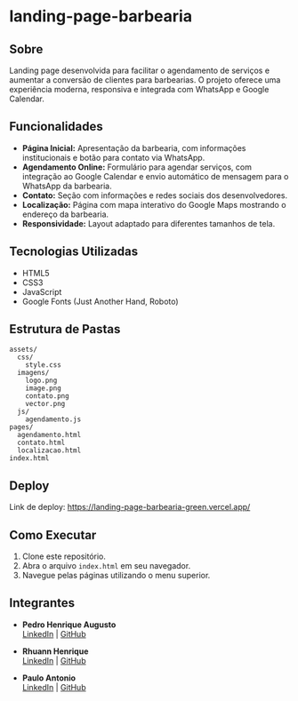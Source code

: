 # landing-page-barbearia

## Sobre
Landing page desenvolvida para facilitar o agendamento de serviços e aumentar a conversão de clientes para barbearias. O projeto oferece uma experiência moderna, responsiva e integrada com WhatsApp e Google Calendar.

## Funcionalidades

- **Página Inicial:** Apresentação da barbearia, com informações institucionais e botão para contato via WhatsApp.
- **Agendamento Online:** Formulário para agendar serviços, com integração ao Google Calendar e envio automático de mensagem para o WhatsApp da barbearia.
- **Contato:** Seção com informações e redes sociais dos desenvolvedores.
- **Localização:** Página com mapa interativo do Google Maps mostrando o endereço da barbearia.
- **Responsividade:** Layout adaptado para diferentes tamanhos de tela.

## Tecnologias Utilizadas

- HTML5
- CSS3
- JavaScript
- Google Fonts (Just Another Hand, Roboto)

## Estrutura de Pastas

```
assets/
  css/
    style.css
  imagens/
    logo.png
    image.png
    contato.png
    vector.png
  js/
    agendamento.js
pages/
  agendamento.html
  contato.html
  localizacao.html
index.html
```
## Deploy
Link de deploy: https://landing-page-barbearia-green.vercel.app/

## Como Executar

1. Clone este repositório.
2. Abra o arquivo `index.html` em seu navegador.
3. Navegue pelas páginas utilizando o menu superior.

## Integrantes

- **Pedro Henrique Augusto**  
  [LinkedIn](https://www.linkedin.com/in/pedrohaugusto/) | [GitHub](https://github.com/PedroHaugusto)

- **Rhuann Henrique**  
  [LinkedIn](https://www.linkedin.com/in/rhuann-lima-7173b2285/) | [GitHub](https://github.com/23Rh)

- **Paulo Antonio**  
  [LinkedIn](https://www.linkedin.com/in/neto30/) | [GitHub](https://github.com/netodedanda)
